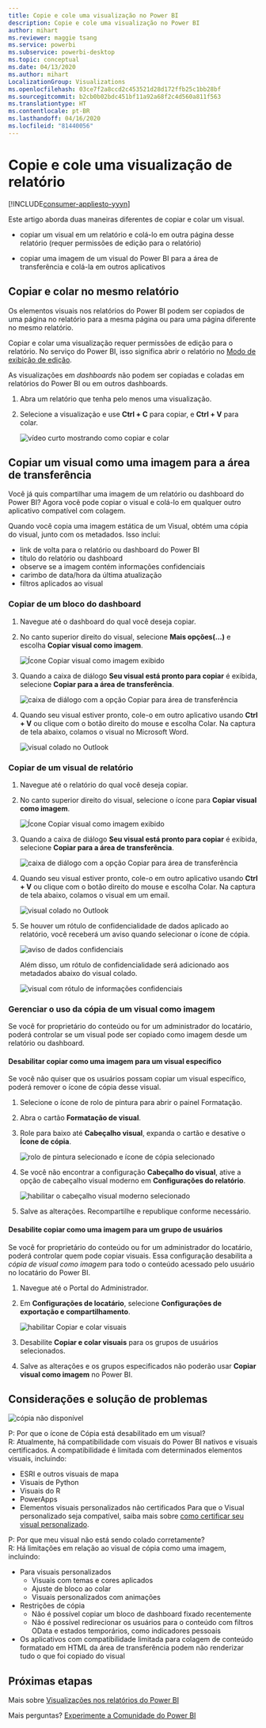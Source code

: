 ```yaml
---
title: Copie e cole uma visualização no Power BI
description: Copie e cole uma visualização no Power BI
author: mihart
ms.reviewer: maggie tsang
ms.service: powerbi
ms.subservice: powerbi-desktop
ms.topic: conceptual
ms.date: 04/13/2020
ms.author: mihart
LocalizationGroup: Visualizations
ms.openlocfilehash: 03ce7f2a8ccd2c453521d28d172ffb25c1bb28bf
ms.sourcegitcommit: b2cb0b02bdc451bf11a92a68f2c4d560a811f563
ms.translationtype: HT
ms.contentlocale: pt-BR
ms.lasthandoff: 04/16/2020
ms.locfileid: "81440056"
---
```

# <a name="copy-and-paste-a-report-visualization"></a>Copie e cole uma visualização de relatório

[!INCLUDE[consumer-appliesto-yyyn](../includes/consumer-appliesto-yyyn.md)]

Este artigo aborda duas maneiras diferentes de copiar e colar um visual. 
* copiar um visual em um relatório e colá-lo em outra página desse relatório (requer permissões de edição para o relatório)

* copiar uma imagem de um visual do Power BI para a área de transferência e colá-la em outros aplicativos

## <a name="copy-and-paste-within-the-same-report"></a>Copiar e colar no mesmo relatório
Os elementos visuais nos relatórios do Power BI podem ser copiados de uma página no relatório para a mesma página ou para uma página diferente no mesmo relatório. 

Copiar e colar uma visualização requer permissões de edição para o relatório. No serviço do Power BI, isso significa abrir o relatório no [Modo de exibição de edição](../consumer/end-user-reading-view.md). 

As visualizações em *dashboards* não podem ser copiadas e coladas em relatórios do Power BI ou em outros dashboards.

1. Abra um relatório que tenha pelo menos uma visualização.  

2. Selecione a visualização e use **Ctrl + C** para copiar, e **Ctrl + V** para colar.      

   ![vídeo curto mostrando como copiar e colar](media/power-bi-visualization-copy-paste/copypasteviznew.gif)


## <a name="copy-a-visual-as-an-image-to-your-clipboard"></a>Copiar um visual como uma imagem para a área de transferência

Você já quis compartilhar uma imagem de um relatório ou dashboard do Power BI? Agora você pode copiar o visual e colá-lo em qualquer outro aplicativo compatível com colagem. 

Quando você copia uma imagem estática de um Visual, obtém uma cópia do visual, junto com os metadados. Isso inclui:
* link de volta para o relatório ou dashboard do Power BI
* título do relatório ou dashboard
* observe se a imagem contém informações confidenciais
* carimbo de data/hora da última atualização
* filtros aplicados ao visual

### <a name="copy-from-a-dashboard-tile"></a>Copiar de um bloco do dashboard

1. Navegue até o dashboard do qual você deseja copiar.

2. No canto superior direito do visual, selecione **Mais opções(...)** e escolha **Copiar visual como imagem**. 

    ![Ícone Copiar visual como imagem exibido](media/power-bi-visualization-copy-paste/power-bi-copy-dashboard.png)

3. Quando a caixa de diálogo **Seu visual está pronto para copiar** é exibida, selecione **Copiar para a área de transferência**.

    ![caixa de diálogo com a opção Copiar para área de transferência](media/power-bi-visualization-copy-paste/power-bi-copied.png)

4. Quando seu visual estiver pronto, cole-o em outro aplicativo usando **Ctrl + V** ou clique com o botão direito do mouse e escolha Colar. Na captura de tela abaixo, colamos o visual no Microsoft Word. 

    ![visual colado no Outlook](media/power-bi-visualization-copy-paste/power-bi-paste-word.png)

### <a name="copy-from-a-report-visual"></a>Copiar de um visual de relatório 

1. Navegue até o relatório do qual você deseja copiar.

2. No canto superior direito do visual, selecione o ícone para **Copiar visual como imagem**. 

    ![Ícone Copiar visual como imagem exibido](media/power-bi-visualization-copy-paste/power-bi-copy-icon.png)

3. Quando a caixa de diálogo **Seu visual está pronto para copiar** é exibida, selecione **Copiar para a área de transferência**.

    ![caixa de diálogo com a opção Copiar para área de transferência](media/power-bi-visualization-copy-paste/power-bi-copied.png)


4. Quando seu visual estiver pronto, cole-o em outro aplicativo usando **Ctrl + V** ou clique com o botão direito do mouse e escolha Colar. Na captura de tela abaixo, colamos o visual em um email.

    ![visual colado no Outlook](media/power-bi-visualization-copy-paste/power-bi-copy-email.png)

5. Se houver um rótulo de confidencialidade de dados aplicado ao relatório, você receberá um aviso quando selecionar o ícone de cópia.  

    ![aviso de dados confidenciais](media/power-bi-visualization-copy-paste/power-bi-sensitive.png)

    Além disso, um rótulo de confidencialidade será adicionado aos metadados abaixo do visual colado. 

    ![visual com rótulo de informações confidenciais](media/power-bi-visualization-copy-paste/power-bi-confidential.png)

### <a name="manage-use-of-copying-a-visual-as-an-image"></a>Gerenciar o uso da cópia de um visual como imagem
Se você for proprietário do conteúdo ou for um administrador do locatário, poderá controlar se um visual pode ser copiado como imagem desde um relatório ou dashboard.

#### <a name="disable-copy-as-an-image-for-a-specific-visual"></a>Desabilitar copiar como uma imagem para um visual específico
Se você não quiser que os usuários possam copiar um visual específico, poderá remover o ícone de cópia desse visual.
1. Selecione o ícone de rolo de pintura para abrir o painel Formatação. 

1. Abra o cartão **Formatação de visual**.
1. Role para baixo até **Cabeçalho visual**, expanda o cartão e desative o **Ícone de cópia**.

    ![rolo de pintura selecionado e ícone de cópia selecionado](media/power-bi-visualization-copy-paste/power-bi-visual-header.png)

1. Se você não encontrar a configuração **Cabeçalho do visual**, ative a opção de cabeçalho visual moderno em **Configurações do relatório**. 

    ![habilitar o cabeçalho visual moderno selecionado](media/power-bi-visualization-copy-paste/power-bi-use-modern.png)

1. Salve as alterações. Recompartilhe e republique conforme necessário.

#### <a name="disable-copy-as-an-image-for-a-group-of-users"></a>Desabilite copiar como uma imagem para um grupo de usuários

Se você for proprietário do conteúdo ou for um administrador do locatário, poderá controlar quem pode copiar visuais. Essa configuração desabilita a *cópia de visual como imagem* para todo o conteúdo acessado pelo usuário no locatário do Power BI.
  
1. Navegue até o Portal do Administrador.

1. Em **Configurações de locatário**, selecione **Configurações de exportação e compartilhamento**. 

    ![habilitar Copiar e colar visuais](media/power-bi-visualization-copy-paste/power-bi-enable.png)

1. Desabilite **Copiar e colar visuais** para os grupos de usuários selecionados. 

1. Salve as alterações e os grupos especificados não poderão usar **Copiar visual como imagem** no Power BI. 
  

## <a name="considerations-and-troubleshooting"></a>Considerações e solução de problemas

   ![cópia não disponível](media/power-bi-visualization-copy-paste/power-bi-copy-grey.png)


P: Por que o ícone de Cópia está desabilitado em um visual?    
R: Atualmente, há compatibilidade com visuais do Power BI nativos e visuais certificados. A compatibilidade é limitada com determinados elementos visuais, incluindo: 
- ESRI e outros visuais de mapa 
- Visuais de Python 
- Visuais do R 
- PowerApps 
- Elementos visuais personalizados não certificados Para que o Visual personalizado seja compatível, saiba mais sobre [como certificar seu visual personalizado](../developer/visuals/power-bi-custom-visuals-certified.md). 


P: Por que meu visual não está sendo colado corretamente?    
R: Há limitações em relação ao visual de cópia como uma imagem, incluindo: 
- Para visuais personalizados 
    - Visuais com temas e cores aplicados 
    - Ajuste de bloco ao colar 
    - Visuais personalizados com animações 
- Restrições de cópia 
    - Não é possível copiar um bloco de dashboard fixado recentemente 
    - Não é possível redirecionar os usuários para o conteúdo com filtros OData e estados temporários, como indicadores pessoais 
- Os aplicativos com compatibilidade limitada para colagem de conteúdo formatado em HTML da área de transferência podem não renderizar tudo o que foi copiado do visual 



## <a name="next-steps"></a>Próximas etapas
Mais sobre [Visualizações nos relatórios do Power BI](power-bi-report-visualizations.md)

Mais perguntas? [Experimente a Comunidade do Power BI](https://community.powerbi.com/)

